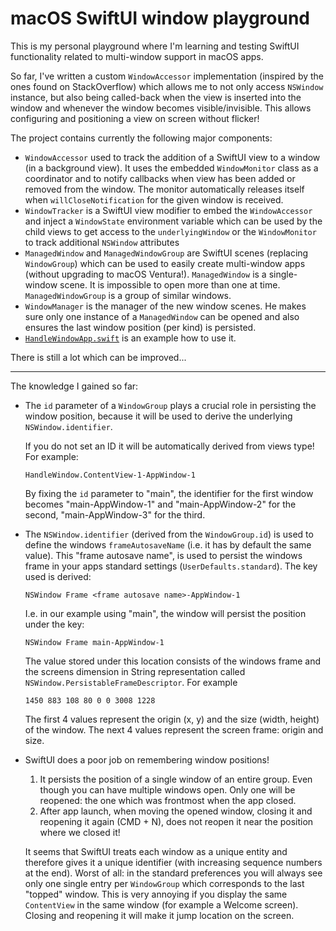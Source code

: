 # macOS SwiftUI window playground

This is my personal playground where I'm learning and testing SwiftUI functionality related to multi-window support
in macOS apps.

So far, I've written a custom `WindowAccessor` implementation (inspired by the ones found on StackOverflow) which allows
me to not only access `NSWindow` instance, but also being called-back when the view is inserted into the window and 
whenever the window becomes visible/invisible. This allows configuring and positioning a view on screen without flicker!  

The project contains currently the following major components:

- `WindowAccessor` used to track the addition of a SwiftUI view to a window (in a background view).
  It uses the embedded `WindowMonitor` class as a coordinator and to notify callbacks when view has been added or removed
  from the window. The monitor automatically releases itself when `willCloseNotification` for the given window is received. 
- `WindowTracker` is a SwiftUI view modifier to embed the `WindowAccessor` and inject a `WindowState` environment variable
  which can be used by the child views to get access to the `underlyingWindow` or the `WindowMonitor` to track additional
  `NSWindow` attributes
- `ManagedWindow` and `ManagedWindowGroup` are SwiftUI scenes (replacing `WindowGroup`) which can be used to easily create
  multi-window apps (without upgrading to macOS Ventura!). `ManagedWindow` is a single-window scene. It is impossible to
  open more than one at time. `ManagedWindowGroup` is a group of similar windows.
- `WindowManager` is the manager of the new window scenes. He makes sure only one instance of a `ManagedWindow` can be 
  opened and also ensures the last window position (per kind) is persisted.
- [`HandleWindowApp.swift`](HandleWindow/HandleWindowApp.swift) is an example how to use it.

There is still a lot which can be improved...

---

The knowledge I gained so far:

- The `id` parameter of a `WindowGroup` plays a crucial role in persisting the window position, because it will be used
  to derive the underlying `NSWindow.identifier`.

  If you do not set an ID it will be automatically derived from views type! For example:

      HandleWindow.ContentView-1-AppWindow-1

  By fixing the `id` parameter to "main", the identifier for the first window becomes "main-AppWindow-1" and
  "main-AppWindow-2" for the second,  "main-AppWindow-3" for the third.

- The `NSWindow.identifier` (derived from the `WindowGroup.id`) is used to define the windows `frameAutosaveName`
  (i.e. it has by default the same value). This "frame autosave name", is used to persist the windows frame in your apps 
  standard settings (`UserDefaults.standard`). The key used is derived:

      NSWindow Frame <frame autosave name>-AppWindow-1

  I.e. in our example using "main", the window will persist the position under the key:
  
      NSWindow Frame main-AppWindow-1
      
  The value stored under this location consists of the windows frame and the screens dimension in String representation
  called `NSWindow.PersistableFrameDescriptor`. For example 

      1450 883 108 80 0 0 3008 1228 

  The first 4 values represent the origin (x, y) and the size (width, height) of the window. The next 4 values represent
  the screen frame: origin and size.

- SwiftUI does a poor job on remembering window positions!

  1. It persists the position of a single window of an entire group. Even though you can have multiple windows open.
     Only one will be reopened: the one which was frontmost when the app closed.
  2. After app launch, when moving the opened window, closing it and reopening it again (CMD + N), does not reopen it
     near the position where we closed it!

  It seems that SwiftUI treats each window as a unique entity and therefore gives it a unique identifier (with 
  increasing sequence numbers at the end). Worst of all: in the standard preferences you will always see only one 
  single entry per `WindowGroup` which corresponds to the last "topped" window.
  This is very annoying if you display the same `ContentView` in the same window (for example a Welcome screen). Closing
  and reopening it will make it jump location on the screen.
